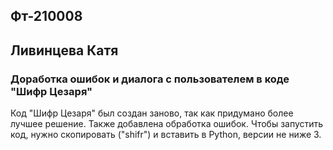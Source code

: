 ## Фт-210008
## Ливинцева Катя
### Доработка ошибок и диалога с пользователем в коде "Шифр Цезаря"
Код "Шифр Цезаря" был создан заново, так как придумано более лучшее решение. Также добавлена обработка ошибок.
Чтобы запустить код, нужно скопировать ("shifr") и вставить в Python, версии не ниже 3.
